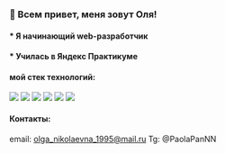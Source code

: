 ### 👋 Всем привет, меня зовут Оля!

#### * Я начинающий web-разработчик
#### * Училась в Яндекс Практикуме
#### мой стек технологий:
<img src="https://img.shields.io/badge/HTML-2F4F4F?style=for-the-badge&logo=html5&logoColor=FFFFFF"/> <img src="https://img.shields.io/badge/CSS-2F4F4F?style=for-the-badge&logo=css3&logoColor=FFFFFF"/> <img src="https://img.shields.io/badge/JavaScript-2F4F4F?style=for-the-badge&logo=javascript&logoColor=FFFFFF"/> <img src="https://img.shields.io/badge/React-2F4F4F?style=for-the-badge&logo=reactquery&logoColor=FFFFFF"/> <img src="https://img.shields.io/badge/Node.js-2F4F4F?style=for-the-badge&logo=&logoColor=FFFFFF"/> <img src="https://img.shields.io/badge/webpack-2F4F4F?style=for-the-badge&logo=webpack&logoColor=FFFFFF"/>

#### Контакты:
email: olga_nikolaevna_1995@mail.ru 
Tg: @PaolaPanNN
